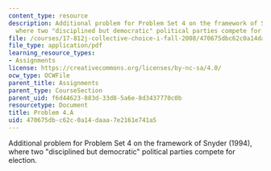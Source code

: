 ```yaml
---
content_type: resource
description: Additional problem for Problem Set 4 on the framework of Snyder (1994),
  where two "disciplined but democratic" political parties compete for election.
file: /courses/17-812j-collective-choice-i-fall-2008/470675dbc62c0a14daaa7e2161e741a5_problem4a.pdf
file_type: application/pdf
learning_resource_types:
- Assignments
license: https://creativecommons.org/licenses/by-nc-sa/4.0/
ocw_type: OCWFile
parent_title: Assignments
parent_type: CourseSection
parent_uid: f6d44623-883d-33d8-5a6e-8d3437770c0b
resourcetype: Document
title: Problem 4.A
uid: 470675db-c62c-0a14-daaa-7e2161e741a5
---
```

Additional problem for Problem Set 4 on the framework of Snyder (1994), where two "disciplined but democratic" political parties compete for election.